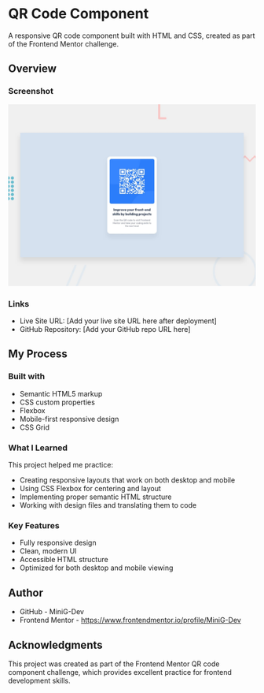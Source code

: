 # QR Code Component

A responsive QR code component built with HTML and CSS, created as part of the Frontend Mentor challenge.

## Overview

### Screenshot

![QR Code Component Screenshot](./preview.jpg)

### Links

- Live Site URL: [Add your live site URL here after deployment]
- GitHub Repository: [Add your GitHub repo URL here]

## My Process

### Built with

- Semantic HTML5 markup
- CSS custom properties
- Flexbox
- Mobile-first responsive design
- CSS Grid

### What I Learned

This project helped me practice:
- Creating responsive layouts that work on both desktop and mobile
- Using CSS Flexbox for centering and layout
- Implementing proper semantic HTML structure
- Working with design files and translating them to code

### Key Features

- Fully responsive design
- Clean, modern UI
- Accessible HTML structure
- Optimized for both desktop and mobile viewing

## Author

- GitHub - MiniG-Dev
- Frontend Mentor - https://www.frontendmentor.io/profile/MiniG-Dev

## Acknowledgments

This project was created as part of the Frontend Mentor QR code component challenge, which provides excellent practice for frontend development skills.
